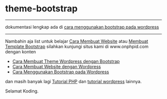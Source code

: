 # theme-bootstrap
<hr />
dokumentasi lengkap ada di <a href="https://www.onphpid.com/cara-menggunakan-bootstrap-pada-wordpress.html" alt="cara menggunakan bootstrap" target="_blank">cara menggunakan bootstrap pada wordpress</a>
<hr/>
Nambahin aja list untuk belajar <a href="https://www.onphpid.com" alt="cara membuat website">Cara Membuat Website</a> atau <a href="https://www.onphpid.com" alt="membuat template bootstrap">Membuat Template Bootstrap</a> silahkan kunjungi situs kami di www.onphpid.com
dengan konten 
<ul>
<li><a href="https://www.onphpid.com/cara-membuat-theme-wordpress-dengan-bootstrap.html" alt="membuat theme wordpress">Cara Membuat Theme Wordpress dengan Bootstrap</a></li>
<li><a href="https://www.onphpid.com/cara-membuat-website-dengan-wordpress.html" alt="cara membuat website">Cara Membuat Website dengan Wordpress</a></li>
<li><a href="https://www.onphpid.com/cara-menggunakan-bootstrap-pada-wordpress.html" alt="cara menggunakan bootstrap">Cara Menggunakan Bootstrap pada Wordpress</a></li>
</ul>
dan masih banyak lagi <a href="https://www.onphpid.com/" alt="tutorial php">Tutorial PHP</a> dan <a href="https://www.onphpid.com/" alt="tutorial wordpress">tutorial wordpress</a> lainnya.

Selamat Koding.
